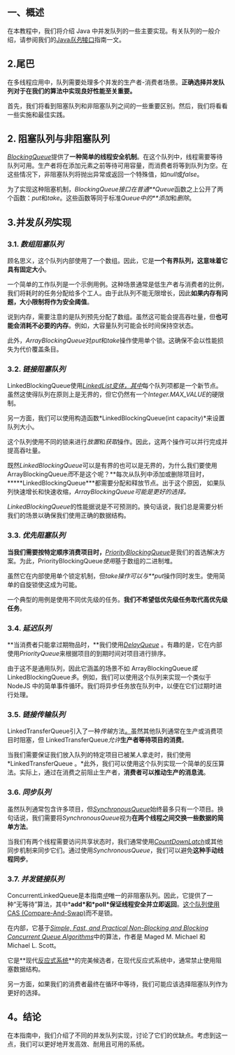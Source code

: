 ## 一、概述

在本教程中，我们将介绍 Java 中并发队列的一些主要实现。有关队列的一般介绍，请参阅我们的[Java*队列*接口](https://www.baeldung.com/java-queue)指南一文。

## 2.尾巴

在多线程应用中，队列需要处理多个并发的生产者-消费者场景。**正确选择并发队列对于在我们的算法中实现良好性能至关重要。** 

首先，我们将看到阻塞队列和非阻塞队列之间的一些重要区别。然后，我们将看看一些实施和最佳实践。

## 2. 阻塞队列与非阻塞队列

[*BlockingQueue*](https://www.baeldung.com/java-blocking-queue)提供了**一种简单的线程安全机制**。在这个队列中，线程需要等待队列可用。生产者将在添加元素之前等待可用容量，而消费者将等到队列为空。在这些情况下，非阻塞队列将抛出异常或返回一个特殊值，如*null*或*false*。

为了实现这种阻塞机制，*BlockingQueue接口在普通**Queue*函数之上公开了两个函数：*put*和*take*。这些函数等同于标准*Queue中的**添加*和*删除*。

## 3.并发*队列*实现

### 3.1. *数组阻塞队列*

顾名思义，这个队列内部使用了一个数组。因此，它是**一个有界队列，这意味着它具有固定大小**。

一个简单的工作队列是一个示例用例。这种场景通常是低生产者与消费者的比例，我们将耗时的任务分配给多个工人。由于此队列不能无限增长，因此**如果内存有问题，大小限制将作为安全阈值**。

说到内存，需要注意的是队列预先分配了数组。虽然这可能会提高吞吐量，但**也可能会消耗不必要的内存**。例如，大容量队列可能会长时间保持空状态。

此外，*ArrayBlockingQueue*对*put*和*take*操作使用单个锁。这确保不会以性能损失为代价覆盖条目。

### 3.2. *链接阻塞队列*

LinkedBlockingQueue使用[*LinkedList变体，*](https://www.baeldung.com/java-linkedlist)[*其中*](https://www.baeldung.com/java-queue-linkedblocking-concurrentlinked#linkedblockingqueue)每个队列项都是一个新节点。虽然这使得队列在原则上是无界的，但它仍然有一个*Integer.MAX_VALUE*的硬限制。

另一方面，我们可以使用构造函数*LinkedBlockingQueue(int capacity)*来设置队列大小。

这个队列使用不同的锁来进行*放置*和*获取*操作。因此，这两个操作可以并行完成并提高吞吐量。

既然*LinkedBlockingQueue*可以是有界的也可以是无界的，为什么我们要使用 ArrayBlockingQueue*而*不是这个呢？**每次从队列中添加或删除项目时，*****LinkedBlockingQueue\***都需要分配和释放节点。出于这个原因， 如果队列快速增长和快速收缩，*ArrayBlockingQueue可能是更好的选择。*

*LinkedBlockingQueue*的性能据说是不可预测的。换句话说，我们总是需要分析我们的场景以确保我们使用正确的数据结构。

### 3.3. *优先阻塞队列*

**当我们需要按特定顺序消费项目时，**[*PriorityBlockingQueue*](https://www.baeldung.com/java-priority-blocking-queue)是我们的首选解决方案。为此，PriorityBlockingQueue*使用*基于数组的二进制堆。

虽然它在内部使用单个锁定机制，但*take操作可以与**put*操作同时发生。使用简单的自旋锁使这成为可能。

一个典型的用例是使用不同优先级的任务。**我们不希望低优先级任务取代高优先级任务**。

### 3.4. *延迟队列*

**当消费者只能拿过期物品时，**我们使用[*DelayQueue*](https://www.baeldung.com/java-delay-queue) 。有趣的是，它在内部使用*PriorityQueue*来根据项目的到期时间对项目进行排序。

由于这不是通用队列，因此它涵盖的场景不如 ArrayBlockingQueue*或*LinkedBlockingQueue*多*。例如，我们可以使用这个队列来实现一个类似于 NodeJS 中的简单事件循环。我们将异步任务放在队列中，以便在它们过期时进行处理。

### 3.5. *链接传输队列*

LinkedTransferQueue引入了一种*传输*方法[*。*](https://www.baeldung.com/java-transfer-queue)虽然其他队列通常在生产或消费项目时阻塞，但 LinkedTransferQueue*允许***生产者等待项目的消费**。

当我们需要保证我们放入队列的特定项目已被某人拿走时，我们使用*LinkedTransferQueue 。*此外，我们可以使用这个队列实现一个简单的反压算法。实际上，通过在消费之前阻止生产者，**消费者可以推动生产的消息流**。

### 3.6. *同步队列*

虽然队列通常包含许多项目，但[*SynchronousQueue*](https://www.baeldung.com/java-synchronous-queue)始终最多只有一个项目。换句话说，我们需要将*SynchronousQueue*视为**在两个线程之间交换一些数据的简单方法**。

当我们有两个线程需要访问共享状态时，我们通常使用[*CountDownLatch*](https://www.baeldung.com/java-countdown-latch)或其他同步机制来同步它们。通过使用*SynchronousQueue*，我们可以避免**这种手动线程同步**。

### 3.7. *并发链接队列*

ConcurrentLinkedQueue是本指南[*中*](https://www.baeldung.com/java-queue-linkedblocking-concurrentlinked#concurrentlinkedqueue)唯一的非阻塞队列。因此，它提供了一种“无等待”算法，其中***add\*和\*poll\*保证线程安全并立即返回**。[这个队列使用CAS (Compare-And-Swap)](https://www.baeldung.com/lock-free-programming)而不是锁。

在内部，它基于[*Simple, Fast, and Practical Non-Blocking and Blocking Concurrent Queue Algorithms*](https://www.cs.rochester.edu/u/scott/papers/1996_PODC_queues.pdf)中的算法，作者是 Maged M. Michael 和 Michael L. Scott。

它是**现代[反应式系统](https://www.baeldung.com/java-reactive-systems)**的完美候选者，在现代反应式系统中，通常禁止使用阻塞数据结构。

另一方面，如果我们的消费者最终在循环中等待，我们可能应该选择阻塞队列作为更好的选择。

## 4。结论

在本指南中，我们介绍了不同的并发队列实现，讨论了它们的优缺点。考虑到这一点，我们可以更好地开发高效、耐用且可用的系统。